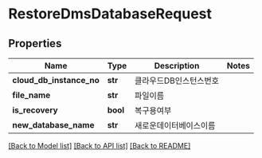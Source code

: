 # RestoreDmsDatabaseRequest

## Properties
Name | Type | Description | Notes
------------ | ------------- | ------------- | -------------
**cloud_db_instance_no** | **str** | 클라우드DB인스턴스번호 | 
**file_name** | **str** | 파일이름 | 
**is_recovery** | **bool** | 복구용여부 | 
**new_database_name** | **str** | 새로운데이터베이스이름 | 

[[Back to Model list]](../README.md#documentation-for-models) [[Back to API list]](../README.md#documentation-for-api-endpoints) [[Back to README]](../README.md)


